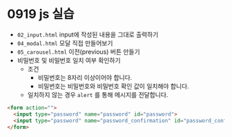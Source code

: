 # 0919 js 실습
- `02_input.html` input에 작성된 내용을 그대로 출력하기
- `04_modal.html` 모달 직접 만들어보기
- `05_carousel.html` 이전(previous) 버튼 만들기
- 비밀번호 및 비밀번호 일치 여부 확인하기
    - 조건
        - 비밀번호는 8자리 이상이어야 합니다.
        - 비밀번호는 비밀번호와 비밀번호 확인 값이 일치해야 합니다.
    - 일치하지 않는 경우 `alert` 를 통해 메시지를 전달합니다.
```html
<form action="">
  <input type="password" name="password" id="password">
  <input type="password" name="password_confirmation" id="password_confirmation">
</form>
```